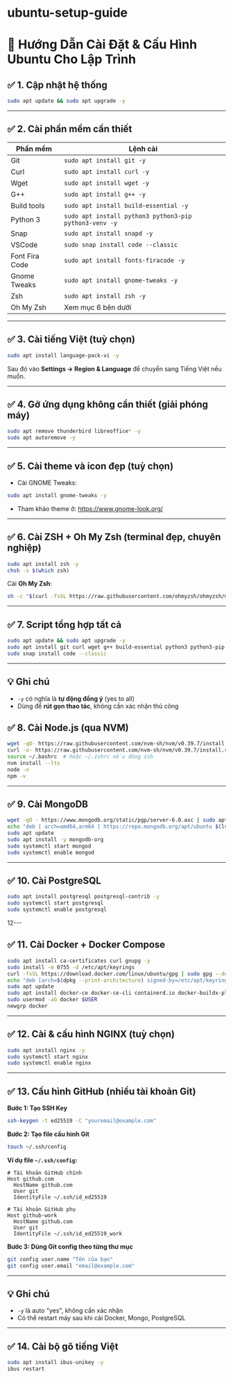 # ubuntu-setup-guide

# 🐧 Hướng Dẫn Cài Đặt & Cấu Hình Ubuntu Cho Lập Trình

## ✅ 1. Cập nhật hệ thống
```bash
sudo apt update && sudo apt upgrade -y
```

---

## ✅ 2. Cài phần mềm cần thiết

| Phần mềm         | Lệnh cài                                                   |
|------------------|------------------------------------------------------------|
| Git              | `sudo apt install git -y`                                  |
| Curl             | `sudo apt install curl -y`                                 |
| Wget             | `sudo apt install wget -y`                                 |
| G++              | `sudo apt install g++ -y`                                   |
| Build tools      | `sudo apt install build-essential -y`                      |
| Python 3         | `sudo apt install python3 python3-pip python3-venv -y`     |
| Snap             | `sudo apt install snapd -y`                                |
| VSCode           | `sudo snap install code --classic`                         |
| Font Fira Code   | `sudo apt install fonts-firacode -y`                       |
| Gnome Tweaks     | `sudo apt install gnome-tweaks -y`                         |
| Zsh              | `sudo apt install zsh -y`                                  |
| Oh My Zsh        | Xem mục 6 bên dưới                                         |

---

## ✅ 3. Cài tiếng Việt (tuỳ chọn)
```bash
sudo apt install language-pack-vi -y
```

Sau đó vào **Settings → Region & Language** để chuyển sang Tiếng Việt nếu muốn.

---

## ✅ 4. Gỡ ứng dụng không cần thiết (giải phóng máy)
```bash
sudo apt remove thunderbird libreoffice* -y
sudo apt autoremove -y
```

---

## ✅ 5. Cài theme và icon đẹp (tuỳ chọn)

- Cài GNOME Tweaks:
```bash
sudo apt install gnome-tweaks -y
```

- Tham khảo theme ở: https://www.gnome-look.org/

---

## ✅ 6. Cài ZSH + Oh My Zsh (terminal đẹp, chuyên nghiệp)
```bash
sudo apt install zsh -y
chsh -s $(which zsh)
```

Cài **Oh My Zsh**:
```bash
sh -c "$(curl -fsSL https://raw.githubusercontent.com/ohmyzsh/ohmyzsh/master/tools/install.sh)"
```

---

## ✅ 7. Script tổng hợp tất cả

```bash
sudo apt update && sudo apt upgrade -y
sudo apt install git curl wget g++ build-essential python3 python3-pip python3-venv snapd fonts-firacode gnome-tweaks zsh -y
sudo snap install code --classic
```

---

## 💡 Ghi chú

- `-y` có nghĩa là **tự động đồng ý** (yes to all)
- Dùng để **rút gọn thao tác**, không cần xác nhận thủ công


## ✅ 8. Cài Node.js (qua NVM)
```bash
wget -qO- https://raw.githubusercontent.com/nvm-sh/nvm/v0.39.7/install.sh | bash
curl -o- https://raw.githubusercontent.com/nvm-sh/nvm/v0.39.7/install.sh | bash
source ~/.bashrc  # hoặc ~/.zshrc nếu dùng zsh
nvm install --lts
node -v
npm -v
```

---

## ✅ 9. Cài MongoDB
```bash
wget -qO - https://www.mongodb.org/static/pgp/server-6.0.asc | sudo apt-key add -
echo "deb [ arch=amd64,arm64 ] https://repo.mongodb.org/apt/ubuntu $(lsb_release -cs)/mongodb-org/6.0 multiverse" | sudo tee /etc/apt/sources.list.d/mongodb-org-6.0.list
sudo apt update
sudo apt install -y mongodb-org
sudo systemctl start mongod
sudo systemctl enable mongod
```

---

## ✅ 10. Cài PostgreSQL
```bash
sudo apt install postgresql postgresql-contrib -y
sudo systemctl start postgresql
sudo systemctl enable postgresql
```

12---

## ✅ 11. Cài Docker + Docker Compose
```bash
sudo apt install ca-certificates curl gnupg -y
sudo install -m 0755 -d /etc/apt/keyrings
curl -fsSL https://download.docker.com/linux/ubuntu/gpg | sudo gpg --dearmor -o /etc/apt/keyrings/docker.gpg
echo "deb [arch=$(dpkg --print-architecture) signed-by=/etc/apt/keyrings/docker.gpg] https://download.docker.com/linux/ubuntu $(. /etc/os-release && echo "$VERSION_CODENAME") stable" | sudo tee /etc/apt/sources.list.d/docker.list > /dev/null
sudo apt update
sudo apt install docker-ce docker-ce-cli containerd.io docker-buildx-plugin docker-compose-plugin -y
sudo usermod -aG docker $USER
newgrp docker
```

---

## ✅ 12. Cài & cấu hình NGINX (tuỳ chọn)
```bash
sudo apt install nginx -y
sudo systemctl start nginx
sudo systemctl enable nginx
```

---

## ✅ 13. Cấu hình GitHub (nhiều tài khoản Git)
**Bước 1: Tạo SSH Key**
```bash
ssh-keygen -t ed25519 -C "youremail@example.com"
```

**Bước 2: Tạo file cấu hình Git**
```bash
touch ~/.ssh/config
```

**Ví dụ file `~/.ssh/config`:**
```
# Tài khoản GitHub chính
Host github.com
  HostName github.com
  User git
  IdentityFile ~/.ssh/id_ed25519

# Tài khoản GitHub phụ
Host github-work
  HostName github.com
  User git
  IdentityFile ~/.ssh/id_ed25519_work
```

**Bước 3: Dùng Git config theo từng thư mục**
```bash
git config user.name "Tên của bạn"
git config user.email "email@example.com"
```

---

## 💡 Ghi chú

- `-y` là auto "yes", không cần xác nhận
- Có thể restart máy sau khi cài Docker, Mongo, PostgreSQL

---

## ✅ 14. Cài bộ gõ tiếng Việt 
```bash
sudo apt install ibus-unikey -y
ibus restart
```

